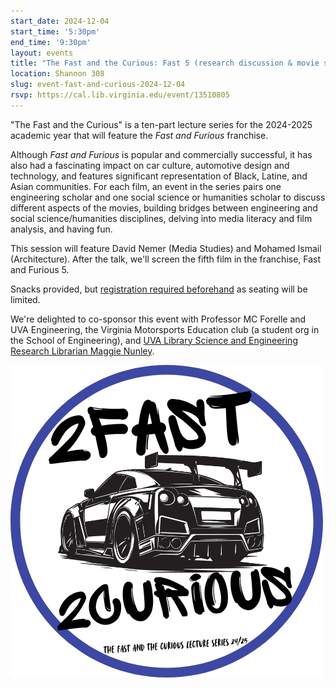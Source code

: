 ```yaml
---
start_date: 2024-12-04
start_time: '5:30pm'
end_time: '9:30pm'
layout: events
title: "The Fast and the Curious: Fast 5 (research discussion & movie screening)"
location: Shannon 308
slug: event-fast-and-curious-2024-12-04
rsvp: https://cal.lib.virginia.edu/event/13510805
---
```


"The Fast and the Curious" is a ten-part lecture series for the 2024-2025 academic year that will feature the *Fast and Furious* franchise. 

Although *Fast and Furious* is popular and commercially successful, it has also had a fascinating impact on car culture, automotive design and technology, and features significant representation of Black, Latine, and Asian communities. For each film, an event in the series pairs one engineering scholar and one social science or humanities scholar to discuss different aspects of the movies, building bridges between engineering and social science/humanities disciplines, delving into media literacy and film analysis, and having fun.

This session will feature David Nemer (Media Studies) and Mohamed Ismail (Architecture). After the talk, we'll screen the fifth film in the franchise, Fast and Furious 5.

Snacks provided, but [registration required beforehand](https://cal.lib.virginia.edu/event/13510805) as seating will be limited.

We're delighted to co-sponsor this event with Professor MC Forelle and UVA Engineering, the Virginia Motorsports Education club (a student org in the School of Engineering), and [UVA Library Science and Engineering Research Librarian Maggie Nunley](https://library.virginia.edu/staff/mn3fa).

![Banner image for the Fast and the Curious events series, showing a bright pink sports racing car, the event series title written in white graffiti-style font, and the same information listed in this webpage above](/assets/post-media/events-images/2024-10-16-the-fast-and-the-curious-logo.png)
